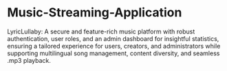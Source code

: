 # Music-Streaming-Application
LyricLullaby: A secure and feature-rich music platform with robust authentication, user roles, and an admin dashboard for insightful statistics, ensuring a tailored experience for users, creators, and administrators while supporting multilingual song management, content diversity, and seamless .mp3 playback.

